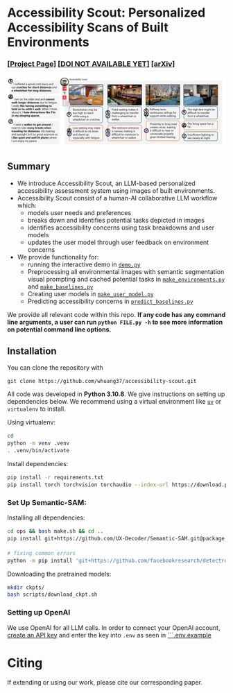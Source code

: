 # Accessibility Scout: Personalized Accessibility Scans of Built Environments

### [[Project Page]]() [[DOI NOT AVAILABLE YET]]() [[arXiv]](https://www.arxiv.org/abs/2507.23190)

![Teaser Image](./assets/teaser.png)

## Summary
- We introduce Accessibility Scout, an LLM-based personalized accessibility assessment system using images of built environments.
- Accessibility Scout consist of a human-AI collaborative LLM workflow which:
    - models user needs and preferences
    - breaks down and identifies potential tasks depicted in images
    - identifies accessibility concerns using task breakdowns and user models
    - updates the user model through user feedback on environment concerns
- We provide functionality for:
    - running the interactive demo in [```demo.py```](./demo.py)
    - Preprocessing all environmental images with semantic segmentation visual prompting and cached potential tasks in [```make_environments.py```](./make_environments.py) and [```make_baselines.py```](./make_baselines.py)
    - Creating user models in [```make_user_model.py```](./make_user_model.py)
    - Predicting accessibility concerns in [```predict_baselines.py```](./predict_baselines.py)

We provide all relevant code within this repo.
**If any code has any command line arguments, a user can run `python FILE.py -h` to see more information on potential command line options.**


## Installation

You can clone the repository with

```
git clone https://github.com/whuang37/accessibility-scout.git
```

All code was developed in **Python 3.10.8**. We give instructions on setting up dependencies below. We recommend using a virtual environment like [```uv```](https://docs.astral.sh/uv/) or ```virtualenv``` to install.

Using virtualenv:
```bash
cd
python -m venv .venv
. .venv/bin/activate

```

Install dependencies:

```bash
pip install -r requirements.txt
pip install torch torchvision torchaudio --index-url https://download.pytorch.org/whl/cu118 # CUDA 11.8. Install Torch based on your local machine
```

### Set Up Semantic-SAM:

Installing all dependencies:
```bash
cd ops && bash make.sh && cd ..
pip install git+https://github.com/UX-Decoder/Semantic-SAM.git@package

# fixing common errors
python -m pip install 'git+https://github.com/facebookresearch/detectron2.git'
```

Downloading the pretrained models:
```bash
mkdir ckpts/
bash scripts/download_ckpt.sh
```

### Setting up OpenAI
We use OpenAI for all LLM calls. In order to connect your OpenAI account, [create an API key](https://platform.openai.com/docs/quickstart/create-and-export-an-api-key) and enter the key into ```.env``` as seen in [```.env.example](./.env.example)

# Citing
If extending or using our work, please cite our corresponding paper.
